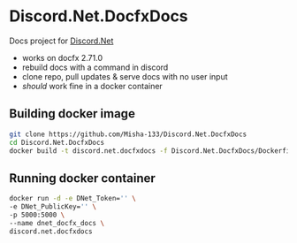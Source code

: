 # Discord.Net.DocfxDocs

Docs project for [Discord.Net](https://github.com/discord-net/Discord.Net)
- works on docfx 2.71.0
- rebuild docs with a command in discord
- clone repo, pull updates & serve docs with no user input
- *should* work fine in a docker container

## Building docker image
```bash
git clone https://github.com/Misha-133/Discord.Net.DocfxDocs
cd Discord.Net.DocfxDocs
docker build -t discord.net.docfxdocs -f Discord.Net.DocfxDocs/Dockerfile .
```

## Running docker container
```bash
docker run -d -e DNet_Token='' \
-e DNet_PublicKey='' \
-p 5000:5000 \
--name dnet_docfx_docs \
discord.net.docfxdocs
```